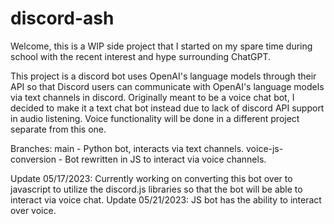 # discord-ash
Welcome, this is a WIP side project that I started on my spare time during school with the recent interest and hype surrounding ChatGPT. 

This project is a discord bot uses OpenAI's language models through their API so that Discord users can communicate with OpenAI's language models via text channels in discord. Originally meant to be a voice chat bot, I decided to make it a text chat bot instead due to lack of discord API support in audio listening. Voice functionality will be done in a different project separate from this one.

Branches:
  main - Python bot, interacts via text channels. 
  voice-js-conversion - Bot rewritten in JS to interact via voice channels.

Update 05/17/2023: Currently working on converting this bot over to javascript to utilize the discord.js libraries so that the bot will be able to interact via voice chat.
Update 05/21/2023: JS bot has the ability to interact over voice. 
